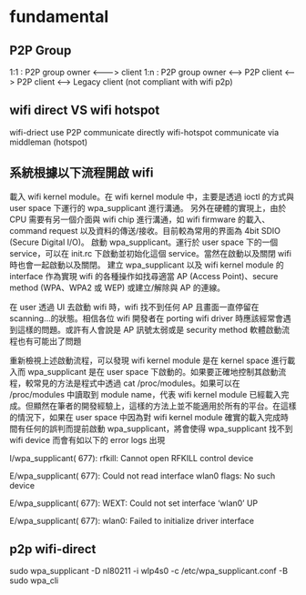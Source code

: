 # fundamental
## P2P Group
1:1 : P2P group owner <---> client
1:n : P2P group owner <--> P2P client
                      <--> P2P client
                      <--> Legacy client (not compliant with wifi p2p)

## wifi direct VS wifi hotspot
wifi-driect use P2P communicate directly
wifi-hotspot communicate via middleman (hotspot)

## 系統根據以下流程開啟 wifi

載入 wifi kernel module。在 wifi kernel module 中，主要是透過 ioctl 的方式與 user space 下運行的 wpa_supplicant 進行溝通。
另外在硬體的實現上，由於 CPU 需要有另一個介面與 wifi chip 進行溝通，如 wifi firmware 的載入、command request 以及資料的傳送/接收。目前較為常用的界面為 4bit SDIO (Secure Digital I/O)。
啟動 wpa_supplicant。運行於 user space 下的一個 service，可以在 init.rc 下啟動並初始化這個 service。當然在啟動以及關閉 wifi 時也會一起啟動以及關閉。
建立 wpa_supplicant 以及 wifi kernel module 的 interface 作為實現 wifi 的各種操作如找尋適當 AP (Access Point)、secure method (WPA、WPA2 或 WEP) 或建立/解除與 AP 的連線。

在 user 透過 UI 去啟動 wifi 時，wifi 找不到任何 AP 且畫面一直停留在 scanning…的狀態。相信各位 wifi 開發者在 porting wifi driver 
時應該經常會遇到這樣的問題。或許有人會說是 AP 訊號太弱或是 security method 
軟體啟動流程也有可能出了問題


重新檢視上述啟動流程，可以發現 wifi kernel module 是在 kernel space 進行載入而 wpa_supplicant 是在 user space 下啟動的。如果要正確地控制其啟動流程，較常見的方法是程式中透過 cat /proc/modules。如果可以在 /proc/modules 中讀取到  module name，代表 wifi kernel module 已經載入完成。但顯然在筆者的開發經驗上，這樣的方法上並不能適用於所有的平台。在這樣的情況下，如果在 user space 中因為對 wifi kernel module 確實的載入完成時間有任何的誤判而提前啟動 wpa_supplicant，將會使得 wpa_supplicant 找不到 wifi device 而會有如以下的 error logs 出現

I/wpa_supplicant(  677): rfkill: Cannot open RFKILL control device

E/wpa_supplicant(  677): Could not read interface wlan0 flags: No such device

E/wpa_supplicant(  677): WEXT: Could not set interface ‘wlan0’ UP

E/wpa_supplicant(  677): wlan0: Failed to initialize driver interface


## p2p wifi-direct

sudo wpa_supplicant -D nl80211 -i wlp4s0 -c /etc/wpa_supplicant.conf -B
sudo wpa_cli












